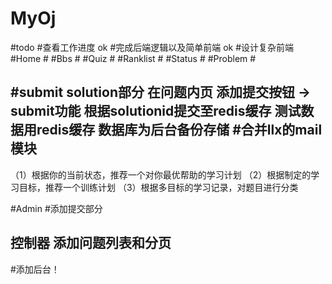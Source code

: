 # MyOj
#todo
#查看工作进度 ok
#完成后端逻辑以及简单前端  ok
#设计复杂前端 
#Home #
#Bbs #
#Quiz #
#Ranklist #
#Status #
#Problem #

#submit solution部分
在问题内页 添加提交按钮 -> submit功能
根据solutionid提交至redis缓存
测试数据用redis缓存
数据库为后台备份存储
#合并llx的mail模块
-----------------------------
（1）根据你的当前状态，推荐一个对你最优帮助的学习计划
（2）根据制定的学习目标，推荐一个训练计划
（3）根据多目标的学习记录，对题目进行分类


#Admin
#添加提交部分



控制器
添加问题列表和分页
--------
#添加后台！

